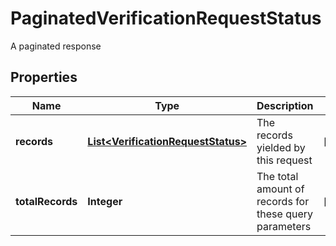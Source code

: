 

# PaginatedVerificationRequestStatus

A paginated response

## Properties

| Name | Type | Description | Notes |
|------------ | ------------- | ------------- | -------------|
|**records** | [**List&lt;VerificationRequestStatus&gt;**](VerificationRequestStatus.md) | The records yielded by this request |  [optional] |
|**totalRecords** | **Integer** | The total amount of records for these query parameters |  [optional] |



